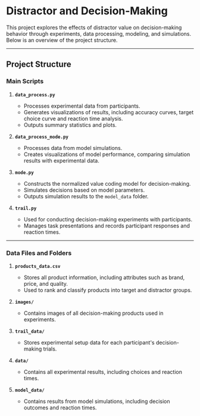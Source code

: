 # Distractor and Decision-Making

This project explores the effects of distractor value on decision-making behavior through experiments, data processing, modeling, and simulations. Below is an overview of the project structure.

---

## Project Structure

### Main Scripts
1. **`data_process.py`**  
   - Processes experimental data from participants.
   - Generates visualizations of results, including accuracy curves, target choice curve and reaction time analysis.
   - Outputs summary statistics and plots.

2. **`data_process_mode.py`**  
   - Processes data from model simulations.
   - Creates visualizations of model performance, comparing simulation results with experimental data.

3. **`mode.py`**  
   - Constructs the normalized value coding model for decision-making.
   - Simulates decisions based on model parameters.
   - Outputs simulation results to the `model_data` folder.

4. **`trail.py`**  
   - Used for conducting decision-making experiments with participants.
   - Manages task presentations and records participant responses and reaction times.

---

### Data Files and Folders

1. **`products_data.csv`**  
   - Stores all product information, including attributes such as brand, price, and quality.  
   - Used to rank and classify products into target and distractor groups.

2. **`images/`**  
   - Contains images of all decision-making products used in experiments.

3. **`trail_data/`**  
   - Stores experimental setup data for each participant's decision-making trials.

4. **`data/`**  
   - Contains all experimental results, including choices and reaction times.

5. **`model_data/`**  
   - Contains results from model simulations, including decision outcomes and reaction times.
